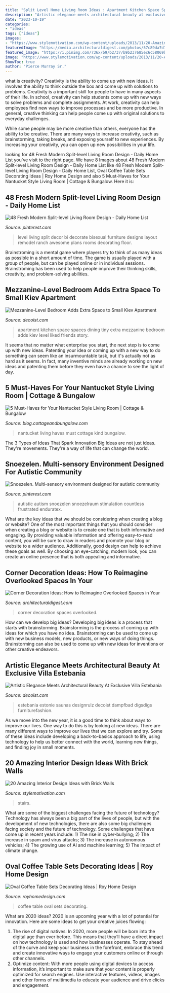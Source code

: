 ```yaml
---
title: "Split Level Home Living Room Ideas : Apartment Kitchen Space Spaces Dining Tiny Extra Mezzanine Bedroom Adds Kiev Level Liked Friends Story"
description: "Artistic elegance meets architectural beauty at exclusive villa estebania"
date: "2023-10-19"
categories:
- "ideas"
tags: ["ideas"]
images:
- "https://www.stylemotivation.com/wp-content/uploads/2013/11/20-Amazing-Interior-Design-Ideas-with-Brick-Walls-15.jpg"
featuredImage: "https://media.architecturaldigest.com/photos/57c89da7d71120356d9f220e/master/pass/overlooked-corner-decoration-ideas-01.jpg"
featured_image: "https://i.pinimg.com/736x/b9/b2/37/b9b237685ec6c58069b0e70b15a68c86--sensory-room-autism-sensory-rooms.jpg"
image: "https://www.stylemotivation.com/wp-content/uploads/2013/11/20-Amazing-Interior-Design-Ideas-with-Brick-Walls-15.jpg"
ShowToc: true
author: "Pierce Murray Sr."
---
```



what is creativity?
Creativity is the ability to come up with new ideas. It involves the ability to think outside the box and come up with solutions to problems.
Creativity is a important skill for people to have in many aspects of their life. In school, creativity can help students come up with new ways to solve problems and complete assignments. At work, creativity can help employees find new ways to improve processes and be more productive. In general, creative thinking can help people come up with original solutions to everyday challenges.

While some people may be more creative than others, everyone has the ability to be creative. There are many ways to increase creativity, such as brainstorming, taking breaks, and exposing yourself to new experiences. By increasing your creativity, you can open up new possibilities in your life.

	

		
looking for 48 Fresh Modern Split-level Living Room Design - Daily Home List you've visit to the right page. We have 8 Images about 48 Fresh Modern Split-level Living Room Design - Daily Home List like 48 Fresh Modern Split-level Living Room Design - Daily Home List, Oval Coffee Table Sets Decorating Ideas | Roy Home Design and also 5 Must-Haves for Your Nantucket Style Living Room | Cottage &amp; Bungalow. Here it is:
		
    
## 48 Fresh Modern Split-level Living Room Design - Daily Home List

<img loading=lazy src="https://i.pinimg.com/736x/1a/85/e3/1a85e3691d7c3e6e8269f45f39420195.jpg" onerror="this.onerror=null;this.src='https://tse1.mm.bing.net/th?id=OIP.WV2Tg-H_fZcOKGe1a4En-gHaFj&amp;pid=15.1';" alt="48 Fresh Modern Split-level Living Room Design - Daily Home List">

_Source: pinterest.com_

>level living split decor bi decorate bisexual furniture designs layout remodel ranch awesome plans rooms decorating floor. 

	

Brainstroming is a mental game where players try to think of as many ideas as possible in a short amount of time. The game is usually played with a group of people, but can be played online or in individual sessions. Brainstroming has been used to help people improve their thinking skills, creativity, and problem-solving abilities.

    
## Mezzanine-Level Bedroom Adds Extra Space To Small Kiev Apartment

<img loading=lazy src="http://cdn.decoist.com/wp-content/uploads/2016/07/Smart-apartmet-design-combines-kitchen-and-dining-spaces-with-ease.jpg" onerror="this.onerror=null;this.src='https://tse3.mm.bing.net/th?id=OIP.l07D_0QaHunUVKrAmsxTlwHaLH&amp;pid=15.1';" alt="Mezzanine-Level Bedroom Adds Extra Space to Small Kiev Apartment">

_Source: decoist.com_

>apartment kitchen space spaces dining tiny extra mezzanine bedroom adds kiev level liked friends story. 

	

It seems that no matter what enterprise you start, the next step is to come up with new ideas. Patenting your idea or coming up with a new way to do something can seem like an insurmountable task, but it's actually not as hard as it seems. In fact, many inventive minds are already working on new ideas and patenting them before they even have a chance to see the light of day.

    
## 5 Must-Haves For Your Nantucket Style Living Room | Cottage &amp; Bungalow

<img loading=lazy src="http://blog.cottageandbungalow.com/wp-content/uploads/2017/07/5591fc308dc96573242d299370d2dccb.jpg" onerror="this.onerror=null;this.src='https://tse1.mm.bing.net/th?id=OIP.EiEzm_NBsr-MM6mk7VaCdAHaLF&amp;pid=15.1';" alt="5 Must-Haves for Your Nantucket Style Living Room | Cottage &amp; Bungalow">

_Source: blog.cottageandbungalow.com_

>nantucket living haves must cottage kind bungalow. 

	

The 3 Types of Ideas That Spark Innovation
Big Ideas are not just ideas. They're movements. They're a way of life that can change the world.

    
## Snoezelen. Multi-sensory Environment Designed For Autistic Community

<img loading=lazy src="https://i.pinimg.com/736x/b9/b2/37/b9b237685ec6c58069b0e70b15a68c86--sensory-room-autism-sensory-rooms.jpg" onerror="this.onerror=null;this.src='https://tse3.mm.bing.net/th?id=OIP.22o4Bt5KPACRprhIOxT1NAHaFj&amp;pid=15.1';" alt="Snoezelen. Multi-sensory environment designed for autistic community">

_Source: pinterest.com_

>autistic autism snoezelen snoezelraum stimulation countless frustrated enduratex. 

	

What are the key ideas that we should be considering when creating a blog or website?
One of the most important things that you should consider when creating a blog or website is to create one that is both informative and engaging. By providing valuable information and offering easy-to-read content, you will be sure to draw in readers and promote your blog or website to a wider audience. Additionally, good design can help to achieve these goals as well. By choosing an eye-catching, modern look, you can create an online presence that is both appealing and informative.

    
## Corner Decoration Ideas: How To Reimagine Overlooked Spaces In Your

<img loading=lazy src="https://media.architecturaldigest.com/photos/57c89da7d71120356d9f220e/master/pass/overlooked-corner-decoration-ideas-01.jpg" onerror="this.onerror=null;this.src='https://tse1.mm.bing.net/th?id=OIP.MbkkoxhLx24n3JZG1-MYEAHaLH&amp;pid=15.1';" alt="Corner Decoration Ideas: How to Reimagine Overlooked Spaces in Your">

_Source: architecturaldigest.com_

>corner decoration spaces overlooked. 

	

How can we develop big ideas?
Developing big ideas is a process that starts with brainstorming. Brainstorming is the process of coming up with ideas for which you have no idea. Brainstorming can be used to come up with new business models, new products, or new ways of doing things. Brainstorming can also be used to come up with new ideas for inventions or other creative endeavors.

    
## Artistic Elegance Meets Architectural Beauty At Exclusive Villa Estebania

<img loading=lazy src="https://cdn.decoist.com/wp-content/uploads/2014/09/Spa-like-home-shower-and-steam-room.jpg" onerror="this.onerror=null;this.src='https://tse4.mm.bing.net/th?id=OIP.dm92v_YIe3ogXv4-kwLIGwHaLH&amp;pid=15.1';" alt="Artistic Elegance Meets Architectural Beauty At Exclusive Villa Estebania">

_Source: decoist.com_

>estebania estonie saunas designrulz decoist dampfbad digsdigs furniturefashion. 

	

As we move into the new year, it is a good time to think about ways to improve our lives. One way to do this is by looking at new ideas. There are many different ways to improve our lives that we can explore and try. Some of these ideas include developing a back-to-basics approach to life, using technology to help us better connect with the world, learning new things, and finding joy in small moments.

    
## 20 Amazing Interior Design Ideas With Brick Walls

<img loading=lazy src="https://www.stylemotivation.com/wp-content/uploads/2013/11/20-Amazing-Interior-Design-Ideas-with-Brick-Walls-15.jpg" onerror="this.onerror=null;this.src='https://tse4.mm.bing.net/th?id=OIP.7DtHrU6nEl-4j9qLh4LvgAHaI-&amp;pid=15.1';" alt="20 Amazing Interior Design Ideas with Brick Walls">

_Source: stylemotivation.com_

>stairs. 

	

What are some of the biggest challenges facing the future of technology?
Technology has always been a big part of the lives of people, but with the development of new technologies, there are also some big challenges facing society and the future of technology. Some challenges that have come up in recent years include: 1) The rise in cyber-bullying; 2) The increase in spam and virus attacks; 3) The increase in autonomous vehicles; 4) The growing use of AI and machine learning; 5) The impact of climate change.

    
## Oval Coffee Table Sets Decorating Ideas | Roy Home Design

<img loading=lazy src="https://www.royhomedesign.com/wp-content/uploads/2017/07/oval-coffee-table-sets-11.jpg" onerror="this.onerror=null;this.src='https://tse1.mm.bing.net/th?id=OIP.0fyxSaXd_cPkoJ592_jfiwEWDg&amp;pid=15.1';" alt="Oval Coffee Table Sets Decorating Ideas | Roy Home Design">

_Source: royhomedesign.com_

>coffee table oval sets decorating. 

	

What are 2020 ideas?
2020 is an upcoming year with a lot of potential for innovation. Here are some ideas to get your creative juices flowing: 
1. The rise of digital natives: In 2020, more people will be born into the digital age than ever before. This means that they’ll have a direct impact on how technology is used and how businesses operate. To stay ahead of the curve and keep your business in the forefront, embrace this trend and create innovative ways to engage your customers online or through other channels. 
2. Optimize content: With more people using digital devices to access information, it’s important to make sure that your content is properly optimized for search engines. Use interactive features, videos, images and other forms of multimedia to educate your audience and drive clicks and engagement. 

